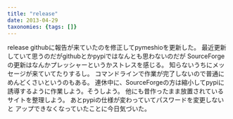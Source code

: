 ```yaml
---
title: "release"
date: 2013-04-29
taxonomies: {tags: []}
---
```


release
githubに報告が来ていたのを修正してpymeshioを更新した。
最近更新していて思うのだがgithubとかpypiではなんとも思わないのだが
SourceForgeの更新はなんかプレッシャーというかストレスを感じる。
知らないうちにメッセージが来ていてたりするし。
コマンドラインで作業が完了しないので普通にめんどくさいというのもある。
連休中に、SourceForgeの方は縮小してpypiに誘導するように作業しよう。そうしよう。
他にも昔作ったまま放置されているサイトを整理しよう。
あとpypiの仕様が変わっていてパスワードを変更しないと
アップできなくなっていたことに今日気づいた。
